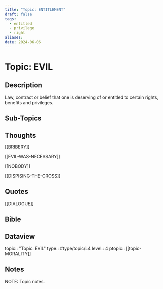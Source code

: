 ```yaml
---
title: "Topic: ENTITLEMENT"
draft: false
tags:
  - entitled
  - privilege
  - right
aliases: 
date: 2024-06-06
---
```

# Topic: EVIL
## Description
Law, contract or belief that one is deserving of or entitled to certain rights, benefits and privileges.

## Sub-Topics

## Thoughts
[[BRIBERY]]

[[EVIL-WAS-NECESSARY]]

[[NOBODY]]

[[DISPISING-THE-CROSS]]

## Quotes
[[DIALOGUE]]

## Bible


## Dataview
topic:: "Topic: EVIL"
type:: #type/topic/L4
level:: 4
ptopic:: [[topic-MORALITY]]

## Notes
NOTE: Topic notes.
